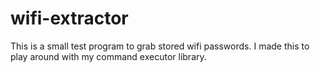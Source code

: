 # wifi-extractor

This is a small test program to grab stored wifi passwords. I made this to play around with my command executor library. 
